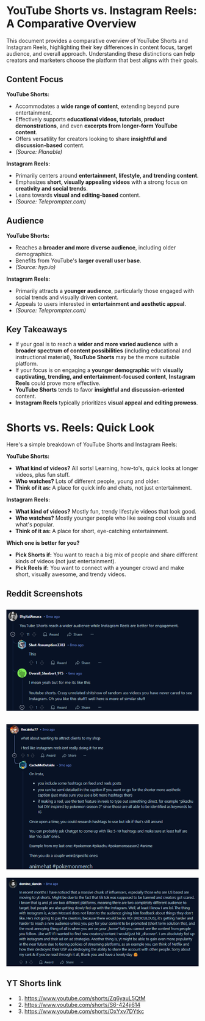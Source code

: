 # YouTube Shorts vs. Instagram Reels: A Comparative Overview

This document provides a comparative overview of YouTube Shorts and Instagram Reels, highlighting their key differences in content focus, target audience, and overall approach. Understanding these distinctions can help creators and marketers choose the platform that best aligns with their goals.

## Content Focus

**YouTube Shorts:**

* Accommodates a **wide range of content**, extending beyond pure entertainment.
* Effectively supports **educational videos, tutorials, product demonstrations**, and even **excerpts from longer-form YouTube content**.
* Offers versatility for creators looking to share **insightful and discussion-based** content.
* *(Source: Planable)*

**Instagram Reels:**

* Primarily centers around **entertainment, lifestyle, and trending content**.
* Emphasizes **short, visually appealing videos** with a strong focus on **creativity and social trends**.
* Leans towards **visual and editing-based** content.
* *(Source: Teleprompter.com)*

## Audience

**YouTube Shorts:**

* Reaches a **broader and more diverse audience**, including older demographics.
* Benefits from YouTube's **larger overall user base**.
* *(Source: hyp.io)*

**Instagram Reels:**

* Primarily attracts a **younger audience**, particularly those engaged with social trends and visually driven content.
* Appeals to users interested in **entertainment and aesthetic appeal**.
* *(Source: Teleprompter.com)*

## Key Takeaways

* If your goal is to reach a **wider and more varied audience** with a **broader spectrum of content possibilities** (including educational and instructional material), **YouTube Shorts** may be the more suitable platform.
* If your focus is on engaging a **younger demographic** with **visually captivating, trending, and entertainment-focused content**, **Instagram Reels** could prove more effective.
* **YouTube Shorts** tends to favor **insightful and discussion-oriented** content.
* **Instagram Reels** typically prioritizes **visual appeal and editing prowess**.



# Shorts vs. Reels: Quick Look

Here's a simple breakdown of YouTube Shorts and Instagram Reels:

**YouTube Shorts:**

* **What kind of videos?** All sorts! Learning, how-to's, quick looks at longer videos, plus fun stuff.
* **Who watches?** Lots of different people, young and older.
* **Think of it as:** A place for quick info and chats, not just entertainment.

**Instagram Reels:**

* **What kind of videos?** Mostly fun, trendy lifestyle videos that look good.
* **Who watches?** Mostly younger people who like seeing cool visuals and what's popular.
* **Think of it as:** A place for short, eye-catching entertainment.

**Which one is better for you?**

* **Pick Shorts if:** You want to reach a big mix of people and share different kinds of videos (not just entertainment).
* **Pick Reels if:** You want to connect with a younger crowd and make short, visually awesome, and trendy videos.

## Reddit Screenshots
![reddit ss](reddit-1.png)
--
![reddit ss](reddit-2.png)
--
![reddit ss](reddit-3.png)

## YT Shorts link
- 1. https://www.youtube.com/shorts/Zq6yauL5QtM
- 2. https://www.youtube.com/shorts/S6-424ji614
- 3. https://www.youtube.com/shorts/OxYxv7DYtkc

